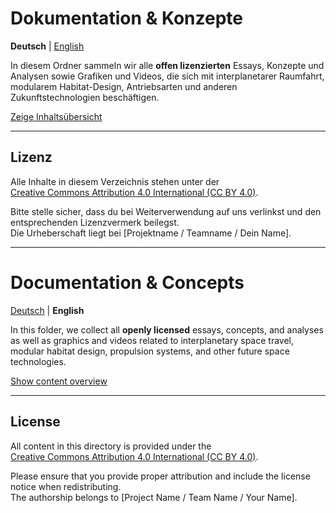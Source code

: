 # Dokumentation & Konzepte

**Deutsch** | [English](#documentation--concepts)

In diesem Ordner sammeln wir alle **offen lizenzierten** Essays, Konzepte und Analysen sowie Grafiken und Videos, 
die sich mit interplanetarer Raumfahrt, modularem Habitat-Design, Antriebsarten und anderen Zukunftstechnologien beschäftigen.

[Zeige Inhaltsübersicht](content.html)

---


## Lizenz

Alle Inhalte in diesem Verzeichnis stehen unter der  
[Creative Commons Attribution 4.0 International (CC BY 4.0)](../LICENSE-CC-BY-4.0.md).

Bitte stelle sicher, dass du bei Weiterverwendung auf uns verlinkst und den entsprechenden Lizenzvermerk beilegst.  
Die Urheberschaft liegt bei [Projektname / Teamname / Dein Name].

---

# Documentation & Concepts

[Deutsch](#dokumentation--konzepte) | **English**

In this folder, we collect all **openly licensed** essays, concepts, and analyses as well as graphics and videos 
related to interplanetary space travel, modular habitat design, propulsion systems, and other future space technologies.

[Show content overview](content.html)

---


## License

All content in this directory is provided under the  
[Creative Commons Attribution 4.0 International (CC BY 4.0)](../LICENSE-CC-BY-4.0.md).

Please ensure that you provide proper attribution and include the license notice when redistributing.  
The authorship belongs to [Project Name / Team Name / Your Name].
